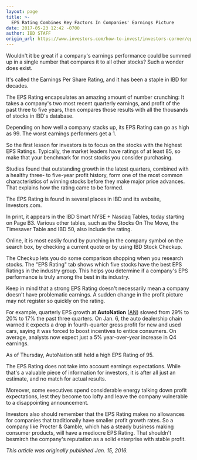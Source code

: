 ```yaml
---
layout: page
title: >-
  EPS Rating Combines Key Factors In Companies' Earnings Picture
date: 2017-05-23 12:42 -0700
author: IBD STAFF
origin_url: https://www.investors.com/how-to-invest/investors-corner/eps-rating-combines-key-factors-in-companies-earnings-picture/
---
```


Wouldn't it be great if a company's earnings performance could be summed up in a single number that compares it to all other stocks? Such a wonder does exist.

It's called the Earnings Per Share Rating, and it has been a staple in IBD for decades.

The EPS Rating encapsulates an amazing amount of number crunching: It takes a company's two most recent quarterly earnings, and profit of the past three to five years, then compares those results with all the thousands of stocks in IBD's database.

Depending on how well a company stacks up, its EPS Rating can go as high as 99. The worst earnings performers get a 1.

So the first lesson for investors is to focus on the stocks with the highest EPS Ratings. Typically, the market leaders have ratings of at least 85, so make that your benchmark for most stocks you consider purchasing.

Studies found that outstanding growth in the latest quarters, combined with a healthy three- to five-year profit history, form one of the most common characteristics of winning stocks before they make major price advances. That explains how the rating came to be formed.

The EPS Rating is found in several places in IBD and its website, Investors.com.

In print, it appears in the IBD Smart NYSE + Nasdaq Tables, today starting on Page B3. Various other tables, such as the Stocks On The Move, the Timesaver Table and IBD 50, also include the rating.

Online, it is most easily found by punching in the company symbol on the search box, by checking a current quote or by using IBD Stock Checkup.

The Checkup lets you do some comparison shopping when you research stocks. The "EPS Rating" tab shows which five stocks have the best EPS Ratings in the industry group. This helps you determine if a company's EPS performance is truly among the best in its industry.

Keep in mind that a strong EPS Rating doesn't necessarily mean a company doesn't have problematic earnings. A sudden change in the profit picture may not register so quickly on the rating.

For example, quarterly EPS growth at **AutoNation** ([AN](https://research.investors.com/quote.aspx?symbol=AN)) slowed from 29% to 20% to 17% the past three quarters. On Jan. 6, the auto dealership chain warned it expects a drop in fourth-quarter gross profit for new and used cars, saying it was forced to boost incentives to entice consumers. On average, analysts now expect just a 5% year-over-year increase in Q4 earnings.

As of Thursday, AutoNation still held a high EPS Rating of 95.

The EPS Rating does not take into account earnings expectations. While that's a valuable piece of information for investors, it is after all just an estimate, and no match for actual results.

Moreover, some executives spend considerable energy talking down profit expectations, lest they become too lofty and leave the company vulnerable to a disappointing announcement.

Investors also should remember that the EPS Rating makes no allowances for companies that traditionally have smaller profit growth rates. So a company like Procter & Gamble, which has a steady business making consumer products, will have a mediocre EPS Rating. That shouldn't besmirch the company's reputation as a solid enterprise with stable profit.

_This article was originally published Jan. 15, 2016._
